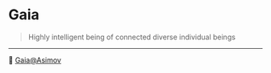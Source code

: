 # Gaia

> Highly intelligent being of connected diverse individual beings
---

:whale:  [Gaia@Asimov](https://asimov.fandom.com/wiki/Gaia)
